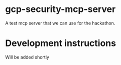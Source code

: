 # gcp-security-mcp-server
A test mcp server that we can use for the hackathon. 

# Development instructions
Will be added shortly
